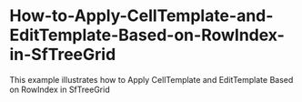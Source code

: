 # How-to-Apply-CellTemplate-and-EditTemplate-Based-on-RowIndex-in-SfTreeGrid
This example illustrates how to Apply CellTemplate and EditTemplate Based on RowIndex in SfTreeGrid
